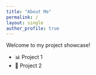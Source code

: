 ```yaml
---
title: "About Me"
permalink: /
layout: single
author_profile: true
---
```


Welcome to my project showcase!

- 📊 Project 1
- 🤖 Project 2